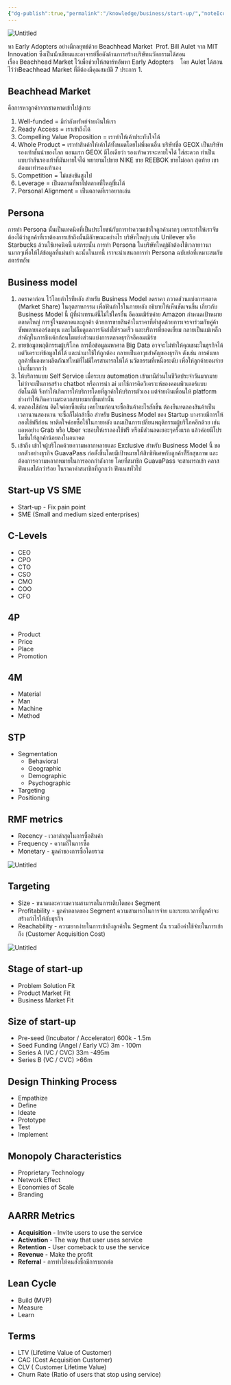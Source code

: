 ```yaml
---
{"dg-publish":true,"permalink":"/knowledge/business/start-up/","noteIcon":""}
---
```



![Untitled](/img/user/Attachments/Start-up-2023-04-26.png)

หา Early Adopters อย่างมีกลยุทธ์ด้วย Beachhead Market  Prof. Bill Aulet จาก MIT Innovation ซึ่งเป็นนักเขียนและอาจารย์ชื่อดังด้านการสร้างบริษัทนวัตกรรมได้สอนเรื่อง Beachhead Market ไว้เพื่อช่วยให้สตาร์ทอัพหา Early Adopters    โดย Aulet ได้สอนไว้ว่าBeachhead Market ที่ดีต้องมีคุณสมบัติ 7 ประการ
1. 
## ****Beachhead Market****
คือการหาลูกค้าจากชาดหาดเข้าไปสู่เกาะ
1. Well-funded = มีกำลังทรัพย์จ่ายเงินให้เรา
2. Ready Access = เราเข้าถึงได้
3. Compelling Value Proposition = เราทำให้เค้าประทับใจได้
4. Whole Product = เราทำสินค้าให้เค้าได้ทั้งหมดโดยไม่พึ่งคนอื่น
    บริษัทชื่อ GEOX เป็นบริษัทรองเท้าชั้นนำของโลก ตอนแรก GEOX มีไอเดียว่า รองเท้าควรจะหายใจได้ ใส่สะดวก ทำเป็นแบบว่าส้นรองเท้าที่มันหายใจได้ พยายามไปขาย NIKE ขาย REEBOK ขายไม่ออก สุดท้าย เขาต้องมาทำรองเท้าเอง
5. Competition = ไม่แข่งขันสูงไป
6. Leverage = เป็นตลาดที่พาไปตลาดที่ใหญ่ขึ้นได้
7. Personal Alignment = เป็นตลาดที่เราอยากเล่น
## Persona
การทำ Persona นั้นเป็นเทคนิคที่เป็นประโยชน์กับการทำความเข้าใจลูกค้ามากๆ เพราะทำให้เราจับต้องได้ว่าลูกค้าที่เราต้องการเข้าถึงนั้นมีลักษณะอย่างไร บริษัทใหญ่ๆ เช่น Unilever หรือ Starbucks ล้วนใช้เทคนิคนี้ แต่กระนั้น การทำ Persona ในบริษัทใหญ่มักต้องใช้เวลายาวนานมากๆเพื่อให้ได้ข้อมูลที่แม่นยำ ฉะนั้นในบทนี้ เราจะนำเสนอการทำ Persona ฉบับย่อที่เหมาะสมกับสตาร์ทอัพ
## Business model
1. ลดราคาก่อน ไว้โกยกำไรทีหลัง สำหรับ Business Model ลดราคา กวาดส่วนแบ่งการตลาด (Market Share) ในอุตสาหกรรม เพื่อฟันกำไรในภายหลัง อธิบายให้เห็นชัดเจนขึ้น เกี่ยวกับ Business Model นี้ ผู้ที่นำเทรนด์นี้ไม่ใช่ใครอื่น อีคอมเมิร์ซค่าย Amazon กำหนดเป้าหมายตลาดใหญ่ การจู่โจมตลาดและลูกค้า ด้วยการขายสินค้าในราคาที่ต่ำสุดด้วยการเจรจาร่วมกับคู่ค้าซัพพลายเออร์ลงทุน และไม่ลืมดูแลการจัดส่งให้รวดเร็ว และบริการที่ยอดเยี่ยม กลายเป็นแม่เหล็กสำคัญในการชิงเค้กก้อนโตแย่งส่วนแบ่งการตลาดธุรกิจอีคอมเมิร์ซ
2. ขายข้อมูลพฤติกรรมผู้บริโภค การถือข้อมูลมหาศาล Big Data อาจจะไม่ทำให้คุณชนะในธุรกิจได้ แต่วิเคราะห์ข้อมูลให้ได้ และนำมาใช้ให้ถูกต้อง กลายเป็นอาวุธสำคัญของธุรกิจ ดังเช่น การค้นหาลูกค้าที่มองหาผลิตภัณฑ์ใหม่ที่ไม่มีใครสามารถให้ได้ นวัตกรรมที่เหนือระดับ เพื่อให้ลูกค้ายอมจ่ายเงินที่มากกว่า
3. ให้บริการแบบ Self Service เมื่อระบบ automation เข้ามามีส่วนในชีวิตประจำวันมากมาย ไม่ว่าจะเป็นการสร้าง chatbot หรือการนำ ai มาใช้การคิดวิเคราะห์ของคอมพิวเตอร์แบบอัตโนมัติ จึงทำให้เกิดการให้บริการโดยที่ลูกค้าให้บริการตัวเอง แต่จ่ายเงินเพื่อนให้ platform ช่วงทำให้เกิดความสะดวกสบายมากขึ้นเท่านั้น
4. ทดลองใช้ก่อน ติดใจค่อยซื้อเพิ่ม เคยไหมก่อนจะซื้อสินค้าอะไรสักชิ้น ต้องยืนทดลองสินค้าเป็นเวลานานสองนาน จะซื้อก็ไม่กล้าซื้อ สำหรับ Business Model ของ Startup บางรายมีการให้ลองใช้ฟรีก่อน หาติดใจค่อยซื้อใช้ในภายหลัง แถมเป็นการเปลี่ยนพฤติกรรมผู้บริโภคอีกด้วย เช่น แอพอย่าง Grab หรือ Uber จะชอบให้เราลองใช้ฟรี หรือมีส่วนลดเยอะๆครั้งแรก แล้วค่อยมีโปรโมชั่นให้ลูกค้าน้อยลงในอนาคต
5. เข้าถึง เข้าใจผู้บริโภคด้วยความหลากหลายและ Exclusive สำหรับ Business Model นี้ ขอยกตัวอย่างธุรกิจ GuavaPass ก่อตั้งขึ้นโดยมีเป้าหมายให้สิทธิพิเศษกับลูกค้าที่ัรักสุขภาพ และต้องการความหลากหมายในการออกกำลังกาย โดยที่สมาชิก GuavaPass จะสามารถเข้า คลาสฟิตเนสได้กว่าร้อย ในราคาค่าสมาชิกที่ถูกกว่า ฟิตเนสทั่วไป
## Start-up VS SME
- Start-up - Fix pain point
- SME (Small and medium sized enterprises)
## C-Levels
- CEO
- CPO
- CTO
- CSO
- CMO
- COO
- CFO
## 4P
- Product
- Price
- Place
- Promotion
## 4M
- Material
- Man
- Machine
- Method
## STP
- Segmentation
    - Behavioral
    - Geographic
    - Demographic
    - Psychographic
- Targeting
- Positioning
## RMF metrics
- Recency - เวลาล่าสุดในการซื้อสินค้า
- Frequency - ความถี่ในการซื้อ
- Monetary - มูลค่าของการซื้อโดยรวม

![Untitled](/img/user/Attachments/Start-up-2023-04-26-1.png)
## **Targeting**
- Size - ขนาดและความความสามารถในการเติบโตของ Segment
- Profitability - มูลค่าตลาดของ Segment ความสามารถในการจ่าย และระยะเวลาที่ลูกค้าจะสร้างกำไรให้กับธุรกิจ
- Reachability - ความยากง่ายในการเข้าถึงลูกค้าใน Segment นั้น รวมถึงค่าใช้จ่ายในการเข้าถึง (Customer Acquisition Cost)

![Untitled](/img/user/Attachments/Start-up-2023-04-26-2.png)
## Stage of start-up
- Problem Solution Fit
- Product Market Fit
- Business Market Fit
## Size of start-up
- Pre-seed (Incubator / Accelerator) 600k - 1.5m
- Seed Funding (Angel / Early VC) 3m - 100m
- Series A (VC / CVC) 33m -495m
- Series B (VC / CVC) >66m
## Design Thinking Process
- Empathize
- Define
- Ideate
- Prototype
- Test
- Implement
## Monopoly Characteristics
- Proprietary Technology
- Network Effect
- Economies of Scale
- Branding
## AARRR Metrics
- **Acquisition** - Invite users to use the service
- **Activation** - The way that user uses service
- **Retention** - User comeback to use the service
- **Revenue** - Make the profit
- **Referral** - การทำให้คนสั่งซื้อมีการบอกต่อ
## Lean Cycle
- Build (MVP)
- Measure
- Learn
## Terms
- LTV (Lifetime Value of Customer)
- CAC (Cost Acquisition Customer)
- CLV ( Customer Lifetime Value)
- Churn Rate (Ratio of users that stop using service)